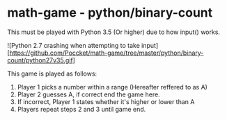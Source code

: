 # math-game - python/binary-count

This must be played with Python 3.5 (Or higher) due to how input() works.

![Python 2.7 crashing when attempting to take input][https://github.com/Poccket/math-game/tree/master/python/binary-count/python27v35.gif]

This game is played as follows:

1. Player 1 picks a number within a range (Hereafter reffered to as A)
2. Player 2 guesses A, if correct end the game here.
3. If incorrect, Player 1 states whether it's higher or lower than A
4. Players repeat steps 2 and 3 until game end.